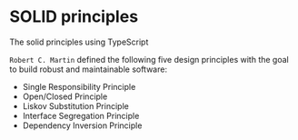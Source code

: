 # SOLID principles
The solid principles using TypeScript

`Robert C. Martin` defined the following five design principles with the goal to build robust and maintainable software:

- Single Responsibility Principle
- Open/Closed Principle
- Liskov Substitution Principle
- Interface Segregation Principle
- Dependency Inversion Principle
